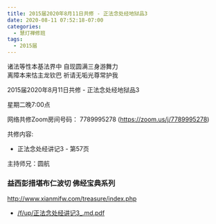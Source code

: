 ```yaml
---
title: 2015届2020年8月11日共修 - 正法念处经地狱品3
date: 2020-08-11 07:52:18-07:00
categories:
  - 慧灯禅修班
tags:
  - 2015届
---
```

诸法等性本基法界中 自现圆满三身游舞力  
离障本来怙主龙钦巴 祈请无垢光尊常护我  

2015届2020年8月11日共修 - 正法念处经地狱品3 

星期二晚7:00点

网络共修Zoom房间号码： 7789995278 (<https://zoom.us/j/7789995278>)

共修内容: 

* 正法念处经讲记3 - 第57页

主持师兄：圆航

### 益西彭措堪布仁波切 佛经宝典系列
<http://www.xianmifw.com/treasure/index.php>

- [/f/up/正法念处经讲记3_.md.pdf](http://huidengchanxiu.net/hdv/f/up/正法念处经讲记3_.md.pdf)

